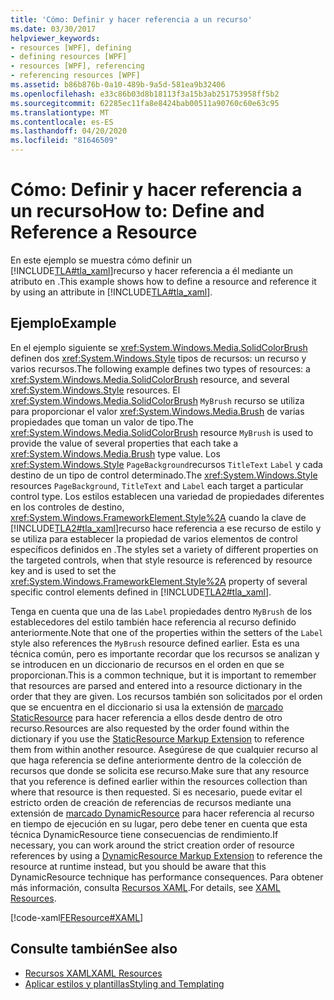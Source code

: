 ```yaml
---
title: 'Cómo: Definir y hacer referencia a un recurso'
ms.date: 03/30/2017
helpviewer_keywords:
- resources [WPF], defining
- defining resources [WPF]
- resources [WPF], referencing
- referencing resources [WPF]
ms.assetid: b86b876b-0a10-489b-9a5d-581ea9b32406
ms.openlocfilehash: e33c86b03d8b18113f3a15b3ab251753958ff5b2
ms.sourcegitcommit: 62285ec11fa8e8424bab00511a90760c60e63c95
ms.translationtype: MT
ms.contentlocale: es-ES
ms.lasthandoff: 04/20/2020
ms.locfileid: "81646509"
---
```

# <a name="how-to-define-and-reference-a-resource"></a><span data-ttu-id="7919e-102">Cómo: Definir y hacer referencia a un recurso</span><span class="sxs-lookup"><span data-stu-id="7919e-102">How to: Define and Reference a Resource</span></span>

<span data-ttu-id="7919e-103">En este ejemplo se muestra cómo definir un [!INCLUDE[TLA#tla_xaml](../../../../includes/tlasharptla-xaml-md.md)]recurso y hacer referencia a él mediante un atributo en .</span><span class="sxs-lookup"><span data-stu-id="7919e-103">This example shows how to define a resource and reference it by using an attribute in [!INCLUDE[TLA#tla_xaml](../../../../includes/tlasharptla-xaml-md.md)].</span></span>

## <a name="example"></a><span data-ttu-id="7919e-104">Ejemplo</span><span class="sxs-lookup"><span data-stu-id="7919e-104">Example</span></span>

<span data-ttu-id="7919e-105">En el ejemplo siguiente se <xref:System.Windows.Media.SolidColorBrush> definen dos <xref:System.Windows.Style> tipos de recursos: un recurso y varios recursos.</span><span class="sxs-lookup"><span data-stu-id="7919e-105">The following example defines two types of resources: a <xref:System.Windows.Media.SolidColorBrush> resource, and several <xref:System.Windows.Style> resources.</span></span> <span data-ttu-id="7919e-106">El <xref:System.Windows.Media.SolidColorBrush> `MyBrush` recurso se utiliza para proporcionar el valor <xref:System.Windows.Media.Brush> de varias propiedades que toman un valor de tipo.</span><span class="sxs-lookup"><span data-stu-id="7919e-106">The <xref:System.Windows.Media.SolidColorBrush> resource `MyBrush` is used to provide the value of several properties that each take a <xref:System.Windows.Media.Brush> type value.</span></span> <span data-ttu-id="7919e-107">Los <xref:System.Windows.Style> `PageBackground`recursos `TitleText` `Label` y cada destino de un tipo de control determinado.</span><span class="sxs-lookup"><span data-stu-id="7919e-107">The <xref:System.Windows.Style> resources `PageBackground`, `TitleText` and `Label` each target a particular control type.</span></span> <span data-ttu-id="7919e-108">Los estilos establecen una variedad de propiedades diferentes en los controles de destino, <xref:System.Windows.FrameworkElement.Style%2A> cuando la clave de [!INCLUDE[TLA2#tla_xaml](../../../../includes/tla2sharptla-xaml-md.md)]recurso hace referencia a ese recurso de estilo y se utiliza para establecer la propiedad de varios elementos de control específicos definidos en .</span><span class="sxs-lookup"><span data-stu-id="7919e-108">The styles set a variety of different properties on the targeted controls, when that style resource is referenced by resource key and is used to set the <xref:System.Windows.FrameworkElement.Style%2A> property of several specific control elements defined in [!INCLUDE[TLA2#tla_xaml](../../../../includes/tla2sharptla-xaml-md.md)].</span></span>

<span data-ttu-id="7919e-109">Tenga en cuenta que una de las `Label` propiedades dentro `MyBrush` de los establecedores del estilo también hace referencia al recurso definido anteriormente.</span><span class="sxs-lookup"><span data-stu-id="7919e-109">Note that one of the properties within the setters of the `Label` style also references the `MyBrush` resource defined earlier.</span></span> <span data-ttu-id="7919e-110">Esta es una técnica común, pero es importante recordar que los recursos se analizan y se introducen en un diccionario de recursos en el orden en que se proporcionan.</span><span class="sxs-lookup"><span data-stu-id="7919e-110">This is a common technique, but it is important to remember that resources are parsed and entered into a resource dictionary in the order that they are given.</span></span> <span data-ttu-id="7919e-111">Los recursos también son solicitados por el orden que se encuentra en el diccionario si usa la extensión de [marcado StaticResource](staticresource-markup-extension.md) para hacer referencia a ellos desde dentro de otro recurso.</span><span class="sxs-lookup"><span data-stu-id="7919e-111">Resources are also requested by the order found within the dictionary if you use the [StaticResource Markup Extension](staticresource-markup-extension.md) to reference them from within another resource.</span></span> <span data-ttu-id="7919e-112">Asegúrese de que cualquier recurso al que haga referencia se define anteriormente dentro de la colección de recursos que donde se solicita ese recurso.</span><span class="sxs-lookup"><span data-stu-id="7919e-112">Make sure that any resource that you reference is defined earlier within the resources collection than where that resource is then requested.</span></span> <span data-ttu-id="7919e-113">Si es necesario, puede evitar el estricto orden de creación de referencias de recursos mediante una extensión de [marcado DynamicResource](dynamicresource-markup-extension.md) para hacer referencia al recurso en tiempo de ejecución en su lugar, pero debe tener en cuenta que esta técnica DynamicResource tiene consecuencias de rendimiento.</span><span class="sxs-lookup"><span data-stu-id="7919e-113">If necessary, you can work around the strict creation order of resource references by using a [DynamicResource Markup Extension](dynamicresource-markup-extension.md) to reference the resource at runtime instead, but you should be aware that this DynamicResource technique has performance consequences.</span></span> <span data-ttu-id="7919e-114">Para obtener más información, consulta [Recursos XAML](../../../desktop-wpf/fundamentals/xaml-resources-define.md).</span><span class="sxs-lookup"><span data-stu-id="7919e-114">For details, see [XAML Resources](../../../desktop-wpf/fundamentals/xaml-resources-define.md).</span></span>

[!code-xaml[FEResource#XAML](~/samples/snippets/csharp/VS_Snippets_Wpf/FEResource/CS/default.xaml#xaml)]

## <a name="see-also"></a><span data-ttu-id="7919e-115">Consulte también</span><span class="sxs-lookup"><span data-stu-id="7919e-115">See also</span></span>

- [<span data-ttu-id="7919e-116">Recursos XAML</span><span class="sxs-lookup"><span data-stu-id="7919e-116">XAML Resources</span></span>](../../../desktop-wpf/fundamentals/xaml-resources-define.md)
- [<span data-ttu-id="7919e-117">Aplicar estilos y plantillas</span><span class="sxs-lookup"><span data-stu-id="7919e-117">Styling and Templating</span></span>](../../../desktop-wpf/fundamentals/styles-templates-overview.md)

